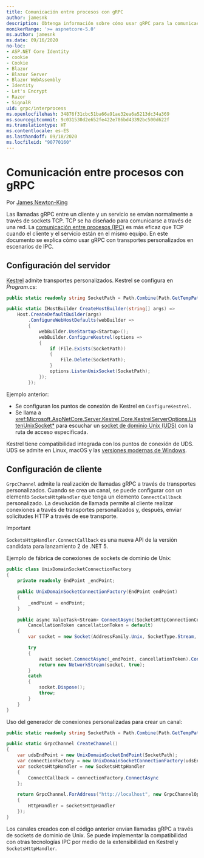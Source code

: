 ```yaml
---
title: Comunicación entre procesos con gRPC
author: jamesnk
description: Obtenga información sobre cómo usar gRPC para la comunicación entre procesos.
monikerRange: '>= aspnetcore-5.0'
ms.author: jamesnk
ms.date: 09/16/2020
no-loc:
- ASP.NET Core Identity
- cookie
- Cookie
- Blazor
- Blazor Server
- Blazor WebAssembly
- Identity
- Let's Encrypt
- Razor
- SignalR
uid: grpc/interprocess
ms.openlocfilehash: 34876f31cbc51ba66a91ae32ea6a5213dc34a369
ms.sourcegitcommit: 9c031530d2e652fe422e786bd43392bc500d622f
ms.translationtype: HT
ms.contentlocale: es-ES
ms.lasthandoff: 09/18/2020
ms.locfileid: "90770160"
---
```

# <a name="inter-process-communication-with-grpc"></a>Comunicación entre procesos con gRPC

Por [James Newton-King](https://twitter.com/jamesnk)

Las llamadas gRPC entre un cliente y un servicio se envían normalmente a través de sockets TCP. TCP se ha diseñado para comunicarse a través de una red. La [comunicación entre procesos (IPC)](https://wikipedia.org/wiki/Inter-process_communication) es más eficaz que TCP cuando el cliente y el servicio están en el mismo equipo. En este documento se explica cómo usar gRPC con transportes personalizados en escenarios de IPC.

## <a name="server-configuration"></a>Configuración del servidor

[Kestrel](xref:fundamentals/servers/kestrel) admite transportes personalizados. Kestrel se configura en *Program.cs*:

```csharp
public static readonly string SocketPath = Path.Combine(Path.GetTempPath(), "socket.tmp");

public static IHostBuilder CreateHostBuilder(string[] args) =>
    Host.CreateDefaultBuilder(args)
        .ConfigureWebHostDefaults(webBuilder =>
        {
            webBuilder.UseStartup<Startup>();
            webBuilder.ConfigureKestrel(options =>
            {
                if (File.Exists(SocketPath))
                {
                    File.Delete(SocketPath);
                }
                options.ListenUnixSocket(SocketPath);
            });
        });
```

Ejemplo anterior:

* Se configuran los puntos de conexión de Kestrel en `ConfigureKestrel`.
* Se llama a <xref:Microsoft.AspNetCore.Server.Kestrel.Core.KestrelServerOptions.ListenUnixSocket*> para escuchar un [socket de dominio Unix (UDS)](https://wikipedia.org/wiki/Unix_domain_socket) con la ruta de acceso especificada.

Kestrel tiene compatibilidad integrada con los puntos de conexión de UDS. UDS se admite en Linux, macOS y las [versiones modernas de Windows](https://devblogs.microsoft.com/commandline/af_unix-comes-to-windows/).

## <a name="client-configuration"></a>Configuración de cliente

`GrpcChannel` admite la realización de llamadas gRPC a través de transportes personalizados. Cuando se crea un canal, se puede configurar con un elemento `SocketsHttpHandler` que tenga un elemento `ConnectCallback` personalizado. La devolución de llamada permite al cliente realizar conexiones a través de transportes personalizados y, después, enviar solicitudes HTTP a través de ese transporte.

> [!IMPORTANT]
> `SocketsHttpHandler.ConnectCallback` es una nueva API de la versión candidata para lanzamiento 2 de .NET 5.

Ejemplo de fábrica de conexiones de sockets de dominio de Unix:

```csharp
public class UnixDomainSocketConnectionFactory
{
    private readonly EndPoint _endPoint;

    public UnixDomainSocketConnectionFactory(EndPoint endPoint)
    {
        _endPoint = endPoint;
    }

    public async ValueTask<Stream> ConnectAsync(SocketsHttpConnectionContext _,
        CancellationToken cancellationToken = default)
    {
        var socket = new Socket(AddressFamily.Unix, SocketType.Stream, ProtocolType.Unspecified);

        try
        {
            await socket.ConnectAsync(_endPoint, cancellationToken).ConfigureAwait(false);
            return new NetworkStream(socket, true);
        }
        catch
        {
            socket.Dispose();
            throw;
        }
    }
}
```

Uso del generador de conexiones personalizadas para crear un canal:

```csharp
public static readonly string SocketPath = Path.Combine(Path.GetTempPath(), "socket.tmp");

public static GrpcChannel CreateChannel()
{
    var udsEndPoint = new UnixDomainSocketEndPoint(SocketPath);
    var connectionFactory = new UnixDomainSocketConnectionFactory(udsEndPoint);
    var socketsHttpHandler = new SocketsHttpHandler
    {
        ConnectCallback = connectionFactory.ConnectAsync
    };

    return GrpcChannel.ForAddress("http://localhost", new GrpcChannelOptions
    {
        HttpHandler = socketsHttpHandler
    });
}
```

Los canales creados con el código anterior envían llamadas gRPC a través de sockets de dominio de Unix. Se puede implementar la compatibilidad con otras tecnologías IPC por medio de la extensibilidad en Kestrel y `SocketsHttpHandler`.
